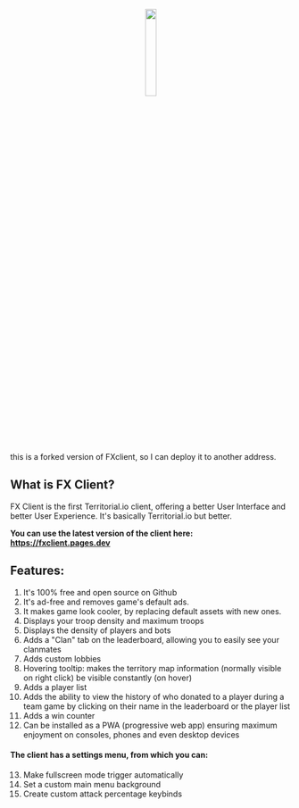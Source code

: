 <p align="center">
  <a href="https://fxclient.github.io/FXclient/">
    <picture>
      <source media="(prefers-color-scheme: dark)" srcset="/assets/logo_text_dark.png">
      <source media="(prefers-color-scheme: light)" srcset="/assets/logo_text_light.png">
      <img src="/assets/logo_text_light.png" width="20%">
    </picture>
  </a>
</p>

this is a forked version of FXclient, so I can deploy it to another address.

## What is FX Client?
FX Client is the first Territorial.io client, offering a better User Interface and better User Experience. It's basically Territorial.io but better.

**You can use the latest version of the client here: https://fxclient.pages.dev**

## Features:
1. It's 100% free and open source on Github
2. It's ad-free and removes game's default ads.
3. It makes game look cooler, by replacing default assets with new ones.
4. Displays your troop density and maximum troops
5. Displays the density of players and bots
6. Adds a "Clan" tab on the leaderboard, allowing you to easily see your clanmates
7. Adds custom lobbies
8. Hovering tooltip: makes the territory map information (normally visible on right click) be visible constantly (on hover)
9. Adds a player list
10. Adds the ability to view the history of who donated to a player during a team game by clicking on their name in the leaderboard or the player list
11. Adds a win counter
12. Can be installed as a PWA (progressive web app) ensuring maximum enjoyment on consoles, phones and even desktop devices

#### The client has a settings menu, from which you can:

13. Make fullscreen mode trigger automatically
14. Set a custom main menu background
15. Create custom attack percentage keybinds
